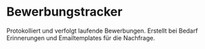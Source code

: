 # Bewerbungstracker

Protokolliert und verfolgt laufende Bewerbungen. Erstellt bei Bedarf Erinnerungen und Emailtemplates für die Nachfrage.
